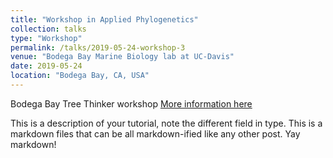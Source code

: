 ```yaml
---
title: "Workshop in Applied Phylogenetics"
collection: talks
type: "Workshop"
permalink: /talks/2019-05-24-workshop-3
venue: "Bodega Bay Marine Biology lab at UC-Davis"
date: 2019-05-24
location: "Bodega Bay, CA, USA"
---
```

Bodega Bay Tree Thinker workshop
[More information here](http://treethinkers.org/2019-workshop/)

This is a description of your tutorial, note the different field in type. This is a markdown files that can be all markdown-ified like any other post. Yay markdown!
